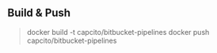 ## Build & Push
> docker build -t capcito/bitbucket-pipelines
> docker push capcito/bitbucket-pipelines